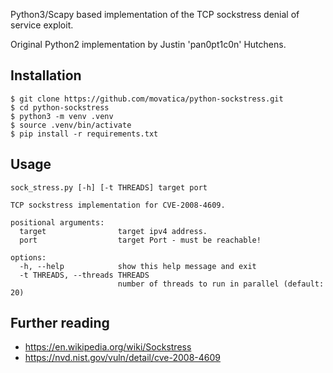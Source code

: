 Python3/Scapy based implementation of the TCP sockstress denial of service exploit.

Original Python2 implementation by Justin 'pan0pt1c0n' Hutchens.

## Installation
~~~
$ git clone https://github.com/movatica/python-sockstress.git
$ cd python-sockstress
$ python3 -m venv .venv
$ source .venv/bin/activate
$ pip install -r requirements.txt
~~~


## Usage
~~~
sock_stress.py [-h] [-t THREADS] target port

TCP sockstress implementation for CVE-2008-4609.

positional arguments:
  target                target ipv4 address.
  port                  target Port - must be reachable!

options:
  -h, --help            show this help message and exit
  -t THREADS, --threads THREADS
                        number of threads to run in parallel (default: 20)
~~~

## Further reading
* https://en.wikipedia.org/wiki/Sockstress
* https://nvd.nist.gov/vuln/detail/cve-2008-4609
